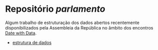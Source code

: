 # Repositório *parlamento*

Algum trabalho de estruturação dos dados abertos recentemente disponibilizados pela Assembleia da República no âmbito dos encontros [Date with Data](http://datewithdata.pt/).

- [estrutura de dados](rpcavaco/parlamento/datastruct.md)
